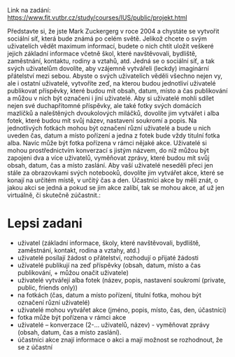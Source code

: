 Link na zadání: https://www.fit.vutbr.cz/study/courses/IUS/public/projekt.html

Představte si, že jste Mark Zuckergerg v roce 2004 a chystáte se vytvořit sociální síť, která bude známá po celém světě. Jelikož chcete o svým uživatelích vědět maximum informací, budete o nich chtít uložit veškeré jejich základní informace včetně škol, které navštěvovali, bydliště, zaměstnání, kontaktu, rodiny a vztahů, atd. Jedná se o sociální síť, a tak svých uživatelům dovolíte, aby vzájemně vytvářeli (leckdy) imaginární přátelství mezi sebou. Abyste o svých uživatelích věděli všechno nejen vy, ale i ostatní uživatelé, vytvoříte zeď, na kterou budou jednotliví uživatelé publikovat příspěvky, které budou mít obsah, datum, místo a čas publikování a můžou v nich být označeni i jiní uživatelé. Aby si uživatelé mohli sdílet nejen své duchapřítomné příspěvky, ale také fotky svých domácích mazlíčků a naleštěných dvoukolových miláčků, dovolíte jim vytvářet i alba fotek, které budou mít svůj název, nastavení soukromí a popis. Na jednotlivých fotkách mohou být označení různí uživatelé a bude u nich uveden čas, datum a místo pořízení a jedna z fotek bude vždy titulní fotka alba. Navíc může být fotka pořízena v rámci nějaké akce. Uživatelé si mohou prostřednictvím konverzací s jistým názvem, do níž můžou být zapojeni dva a více uživatelů, vyměňovat zprávy, které budou mít svůj obsah, datum, čas a místo zaslání. Aby vaší uživatelé neseděli přeci jen stále za obrazovkami svých notebooků, dovolíte jim vytvářet akce, které se konají na určitém místě, v určitý čas a den. Účastníci akce by měli znát, o jakou akci se jedná a pokud se jim akce zalíbí, tak se mohou akce, ať už jen virtuálně, či skutečně zúčastnit.:

# Lepsi zadani

-    uživatel (základní informace, školy, které navštěvovali, bydliště, zaměstnání, kontakt, rodina a vztahy, atd.)
-    uživatelé posílají žádost o přátelství, rozhodují o přijaté žádosti
-    uživatelé publikují na zeď příspěvky (obsah, datum, místo a čas publikování, + můžou onačit uživatele)
-    uživatelé vytvářejí alba fotek (název, popis, nastavení soukromí (private, public, friends only))
-    na fotkách (čas, datum a místo pořízení, titulní fotka, mohou být označení různí uživatelé)
-    uživatelé mohou vytvářet akce (jméno, popis, místo, čas, den, účastníci)
-    fotka může být pořízena v rámci akce
-    uživatelé – konverzace (2-… uživatelů, název) - vyměňovat zprávy (obsah, datum, čas a místo zaslání).
-    účastníci akce znají informace o akci a mají možnost se rozhodnout, že se z účastní
